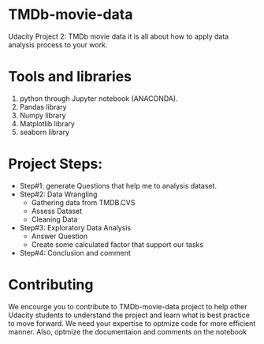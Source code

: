 # TMDb-movie-data
Udacity  Project 2: TMDb movie data it is all about how to apply data analysis process to your work.

# Tools and libraries
1.	python through Jupyter notebook (ANACONDA).
2. Pandas library
3. Numpy library
4. Matplotlib library
5. seaborn library

# Project Steps:
* Step#1: generate Questions that help me to analysis dataset.
*	Step#2: Data Wrangling
    * Gathering data from TMDB.CVS
    * Assess Dataset
     *	Cleaning Data
*	Step#3: Exploratory Data Analysis
    *	Answer Question
    *	Create some calculated factor that support our tasks
*	Step#4: Conclusion and comment


# Contributing
We encourge you to contribute to TMDb-movie-data project to help other Udacity students to understand the project and learn what is best practice to move forward.
We need your expertise to optmize code for more efficient manner. Also, optmize the documentaion and comments on the notebook
